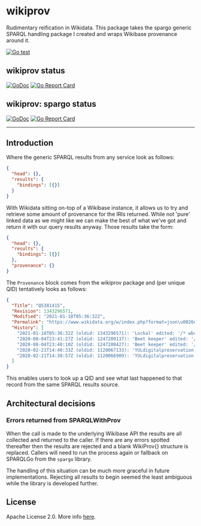 # wikiprov

Rudimentary reification in Wikidata. This package takes the spargo generic
SPARQL handling package I created and wraps Wikibase provenance around it.

[![Go test](https://github.com/ross-spencer/wikiprov/actions/workflows/github-actions.yml/badge.svg)](https://github.com/ross-spencer/wikiprov/actions/workflows/github-actions.yml)

## wikiprov status

[![GoDoc](https://godoc.org/github.com/ross-spencer/wikiprov?status.svg)](https://godoc.org/github.com/ross-spencer/wikiprov/pkg/wikiprov)
[![Go Report Card](https://goreportcard.com/badge/github.com/ross-spencer/spargo/pkg/spargo)](https://goreportcard.com/report/github.com/ross-spencer/wikiprov/pkg/wikiprov)

## wikiprov: spargo status

[![GoDoc](https://godoc.org/github.com/ross-spencer/wikiprov?status.svg)](https://godoc.org/github.com/ross-spencer/wikiprov/pkg/spargo)
[![Go Report Card](https://goreportcard.com/badge/github.com/ross-spencer/spargo/pkg/spargo)](https://goreportcard.com/report/github.com/ross-spencer/wikiprov/pkg/spargo)

-----

## Introduction

Where the generic SPARQL results from any service look as follows:

```json
{
  "head": {},
  "results": {
    "bindings": [{}]
  }
}
```
With Wikidata sitting on-top of a Wikibase instance, it allows us to try and
retrieve some amount of provenance for the IRIs returned. While not 'pure'
linked data as we might like we can make the best of what we've got and return
it with our query results anyway. Those results take the form:

```json
{
  "head": {},
  "results": {
    "bindings": [{}]
  },
  "provenance": {}
}
```
The `Provenance` block comes from the wikiprov package and (per unique QID)
tentatively looks as follows:

```json
{
  "Title": "Q5381415",
  "Revision": 1343296571,
  "Modified": "2021-01-18T05:36:32Z",
  "Permalink": "https://www.wikidata.org/w/index.php?format=json\u0026oldid=1343296571\u0026title=Q5381415",
  "History": [
    "2021-01-18T05:36:32Z (oldid: 1343296571): 'Lockal' edited: '/* wbcreateclaim-create:1| */ [[Property:P646]]: /m/0fc557'",
    "2020-08-04T23:41:27Z (oldid: 1247209137): 'Beet keeper' edited: '/* wbsetclaim-update:2||1 */ [[Property:P4152]]: B297E169'",
    "2020-08-04T23:40:10Z (oldid: 1247208427): 'Beet keeper' edited: '/* wbsetclaim-update:2||1 */ [[Property:P4152]]: 325E1010'",
    "2020-02-21T14:40:33Z (oldid: 1120067133): 'YULdigitalpreservation' edited: '/* wbsetaliases-add:3|en */ Envoy Document File, Envoy Document, Envoy 1'",
    "2020-02-21T14:38:57Z (oldid: 1120066909): 'YULdigitalpreservation' edited: '/* wbsetclaim-create:2||1 */ [[Property:P348]]: 1'"
  ]
}
```
This enables users to look up a QID and see what last happened to that record
from the same SPARQL results source.

## Architectural decisions

### Errors returned from SPARQLWithProv

When the call is made to the underlying Wikibase API the results are
all collected and returned to the caller. If there are any errors
spotted thereafter then the results are rejected and a blank WikiProv{}
structure is replaced. Callers will need to run the process again or
fallback on SPARQLGo from the `spargo` library.

The handling of this situation can be much more graceful in future
implementations. Rejecting all results to begin seemed the least
ambiguous while the library is developed further.

## License

Apache License 2.0. More info [here](LICENSE).
